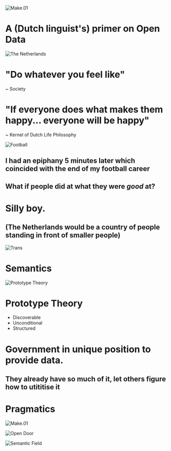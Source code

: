 ![Make.01](http://opendatahk.com/assets/logo/make01.png)

# A (Dutch linguist's) primer on Open Data 



![The Netherlands](http://www.kaartje2go.nl/kaarten/groetjes-uit-nederland-1/img/groetjes-uit-nederland-1.jpg)



# "Do whatever you feel like" 
~
Society



# "If everyone does what makes them happy... everyone will be happy" 
~ Kernel of Dutch Life Philosophy



![Football](https://fbcdn-sphotos-h-a.akamaihd.net/hphotos-ak-ash3/931288_643388265676146_2100394278_n.jpg)



## I had an epiphany 5 minutes later which coincided with the end of my football career




## What if people did at what they were _good_ at?



# Silly boy. 

## (The Netherlands would be a country of people standing in front of smaller people)




![Trans](http://digiphile.files.wordpress.com/2010/03/wordle-4-transparency-camp20101.jpg)
# Semantics


![Prototype Theory](http://www.dqsy.net/jpk/yyyyx/netclass/1022.jpg)
# Prototype Theory



* Discoverable
* Unconditional
* Structured



# Government in unique position to provide data. 
## They already have so much of it, let others figure how to utititise it



# Pragmatics

![Make.01](http://opendatahk.com/assets/logo/make01.png)




	
![Open Door](http://www.gracechurchchicago.org/info/wp-content/uploads/2013/02/open-door.jpg)


![Semantic Field](http://www.chilton-computing.org.uk/acl/gifs/rogghe.gif)



